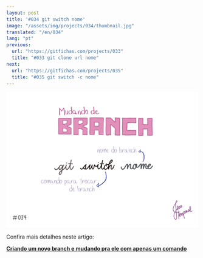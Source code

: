 ```yaml
---
layout: post
title: '#034 git switch nome'
image: "/assets/img/projects/034/thumbnail.jpg"
translated: "/en/034"
lang: "pt"
previous:
  url: "https://gitfichas.com/projects/033"
  title: "#033 git clone url nome"
next:
  url: "https://gitfichas.com/projects/035"
  title: "#035 git switch -c nome"
---
```


<img alt="Para trocar de branch use o comando git switch nome" src="/assets/img/projects/034/full.jpg">

Confira mais detalhes neste artigo:

<a href="https://jtemporal.com/criando-um-novo-branch-e-mudando-pra-ele-com-um-comando/">
  <strong>Criando um novo branch e mudando pra ele com apenas um comando</strong>
</a>